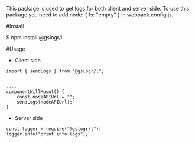 This package is used to get logs for both client and server side.
To use this package you need to add node: { fs: "empty" } in webpack.config.js.

#Install

$ npm install @gslogr/l

#Usage

 - Client side

```
import { sendLogs } from "@gslogr/l";


....
componentWillMount() {
    const nodeAPIUrl = "";
    sendLogs(nodeAPIUrl);
}
```

 - Server side

```
const logger = require("@gslogr/l");
logger.info("print info logs");
```
